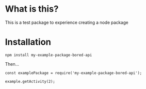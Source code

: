 # What is this?

This is a test package to experience creating a node package

# Installation

`npm install my-example-package-bored-api`

Then...

```
const examplePackage = require('my-example-package-bored-api');

example.getActivity(2);
```
